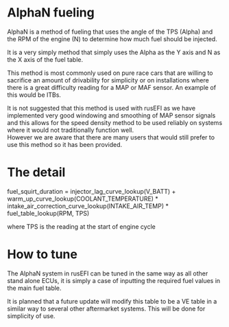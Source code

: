 # AlphaN fueling

AlphaN is a method of fueling that uses the angle of the TPS (Alpha) and the RPM of the engine (N) to determine how much fuel should be injected. 

It is a very simply method that simply uses the Alpha as the Y axis and N as the X axis of the fuel table. 

This method is most commonly used on pure race cars that are willing to sacrifice an amount of drivability for simplicity or on installations where there is a great difficulty reading for a MAP or MAF sensor. 
An example of this would be ITBs. 

It is not suggested that this method is used with rusEFI as we have implemented very good windowing and smoothing of MAP sensor signals and this allows for the speed density method to be used reliably on systems where it would not traditionally function well.  
However we are aware that there are many users that would still prefer to use this method so it has been provided. 

# The detail 

fuel_squirt_duration = injector_lag_curve_lookup(V_BATT) + warm_up_curve_lookup(COOLANT_TEMPERATURE) * intake_air_correction_curve_lookup(INTAKE_AIR_TEMP) * fuel_table_lookup(RPM, TPS)

where TPS is the reading at the start of engine cycle

# How to tune 

The AlphaN system in rusEFI can be tuned in the same way as all other stand alone ECUs, it is simply a case of inputting the required fuel values in the main fuel table. 

It is planned that a future update will modify this table to be a VE table in a similar way to several other aftermarket systems. This will be done for simplicity of use. 


[//]: # "OrchardPerformance" 